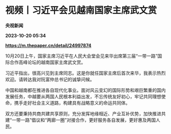 # 视频丨习近平会见越南国家主席武文赏
**央视新闻**

**2023-10-20 05:34**

**https://m.thepaper.cn/detail/24997874**

10月20日上午，国家主席习近平在人民大会堂会见来华出席第三届“一带一路”国际合作高峰论坛的越南国家主席武文赏。

习近平指出，很高兴见到主席同志。这是你就任国家主席后首次来华，我表示热烈欢迎。请转达我对阮富仲总书记的诚挚问候。

中国和越南都在推进各自现代化事业。面对风云变幻的国际形势和艰巨繁重的国内发展任务，中越要从两国人民根本利益出发，不忘传统友好初心，牢记共同理想使命，携手走好社会主义道路，构建具有战略意义的命运共同体。

双方还要秉持共商共建共享原则，充分发挥地缘相近、产业互补优势，加快推进共建“一带一路”倡议和“两廊一圈”对接合作，更好服务各自发展，更好惠及两国人民。